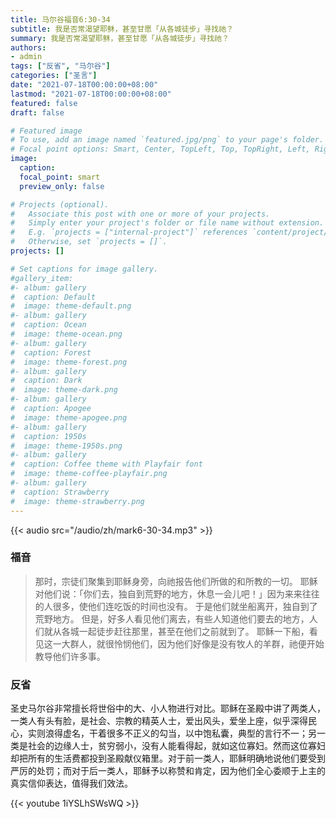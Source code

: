 ```yaml
---
title: 马尔谷福音6:30-34
subtitle: 我是否常渴望耶稣，甚至甘愿「从各城徒步」寻找祂？
summary: 我是否常渴望耶稣，甚至甘愿「从各城徒步」寻找祂？
authors:
- admin
tags: ["反省", "马尔谷"]
categories: ["圣言"]
date: "2021-07-18T00:00:00+08:00"
lastmod: "2021-07-18T00:00:00+08:00"
featured: false
draft: false

# Featured image
# To use, add an image named `featured.jpg/png` to your page's folder.
# Focal point options: Smart, Center, TopLeft, Top, TopRight, Left, Right, BottomLeft, Bottom, BottomRight
image:
  caption:
  focal_point: smart
  preview_only: false

# Projects (optional).
#   Associate this post with one or more of your projects.
#   Simply enter your project's folder or file name without extension.
#   E.g. `projects = ["internal-project"]` references `content/project/deep-learning/index.md`.
#   Otherwise, set `projects = []`.
projects: []

# Set captions for image gallery.
#gallery_item:
#- album: gallery
#  caption: Default
#  image: theme-default.png
#- album: gallery
#  caption: Ocean
#  image: theme-ocean.png
#- album: gallery
#  caption: Forest
#  image: theme-forest.png
#- album: gallery
#  caption: Dark
#  image: theme-dark.png
#- album: gallery
#  caption: Apogee
#  image: theme-apogee.png
#- album: gallery
#  caption: 1950s
#  image: theme-1950s.png
#- album: gallery
#  caption: Coffee theme with Playfair font
#  image: theme-coffee-playfair.png
#- album: gallery
#  caption: Strawberry
#  image: theme-strawberry.png
---
```


{{< audio src="/audio/zh/mark6-30-34.mp3" >}}

### 福音
> 那时，宗徒们聚集到耶稣身旁，向祂报告他们所做的和所教的一切。 耶稣对他们说：「你们去，独自到荒野的地方，休息一会儿吧！」因为来来往往的人很多，使他们连吃饭的时间也没有。 于是他们就坐船离开，独自到了荒野地方。 但是，好多人看见他们离去，有些人知道他们要去的地方，人们就从各城一起徒步赶往那里，甚至在他们之前就到了。 耶稣一下船，看见这一大群人，就很怜悯他们，因为他们好像是没有牧人的羊群，祂便开始教导他们许多事。

### 反省
圣史马尔谷非常擅长将世俗中的大、小人物进行对比。耶稣在圣殿中讲了两类人，一类人有头有脸，是社会、宗教的精英人士，爱出风头，爱坐上座，似乎深得民心，实则浪得虚名，干着很多不正义的勾当，以中饱私囊，典型的言行不一；另一类是社会的边缘人士，贫穷弱小，没有人能看得起，就如这位寡妇。然而这位寡妇却把所有的生活费都投到圣殿献仪箱里。对于前一类人，耶稣明确地说他们要受到严厉的处罚；而对于后一类人，耶稣予以称赞和肯定，因为他们全心委顺于上主的真实信仰表达，值得我们效法。

{{< youtube 1iYSLhSWsWQ >}}
